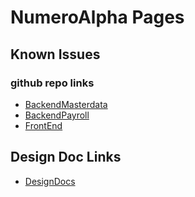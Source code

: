 # NumeroAlpha Pages

## Known Issues



### github repo links
- [BackendMasterdata](https://github.com/amitdey7/wavexc-backend)
- [BackendPayroll](https://github.com/Numeroalpha/payroll)
- [FrontEnd](https://github.com/amitdey7/wavexc-ui)


## Design Doc Links
- [DesignDocs](https://drive.google.com/drive/u/0/folders/1dP3qDAZZCoQKqnYMnyRxhW5UjkHgpLEd)


